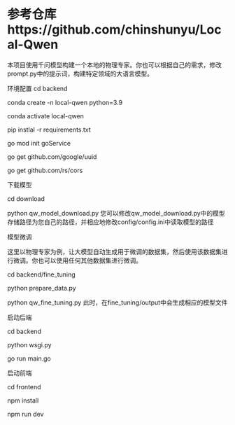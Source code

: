 # 参考仓库https://github.com/chinshunyu/Local-Qwen

本项目使用千问模型构建一个本地的物理专家。你也可以根据自己的需求，修改prompt.py中的提示词，构建特定领域的大语言模型。

环境配置
cd backend

conda create -n local-qwen python=3.9

conda activate local-qwen

pip instlal -r requirements.txt

go mod init goService

go get github.com/google/uuid

go get github.com/rs/cors

下载模型

cd download

python qw_model_download.py 您可以修改qw_model_download.py中的模型存储路径为您自己的路径，并相应地修改config/config.ini中读取模型的路径

模型微调

这里以物理专家为例，让大模型自动生成用于微调的数据集，然后使用该数据集进行微调。你也可以使用任何其他数据集进行微调。

cd backend/fine_tuning

python prepare_data.py

python qw_fine_tuning.py 此时，在fine_tuning/output中会生成相应的模型文件

启动后端

cd backend

python wsgi.py

go run main.go

启动前端

cd frontend

npm install

npm run dev

